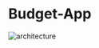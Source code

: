 # Budget-App
![architecture](https://user-images.githubusercontent.com/55856977/72685474-21fe4f80-3af3-11ea-8407-1d0d2d382547.PNG)

